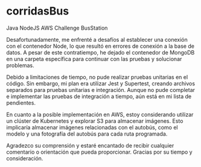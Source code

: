 # corridasBus
Java NodeJS AWS Challenge BusStation

Desafortunadamente, me enfrenté a desafíos al establecer una conexión con el contenedor Node, lo que resultó en errores de conexión a la base de datos. A pesar de este contratiempo, he dejado el contenedor de MongoDB en una carpeta específica para continuar con las pruebas y solucionar problemas.

Debido a limitaciones de tiempo, no pude realizar pruebas unitarias en el código. Sin embargo, mi plan era utilizar Jest y Supertest, creando archivos separados para pruebas unitarias e integración. Aunque no pude completar e implementar las pruebas de integración a tiempo, aún está en mi lista de pendientes.

En cuanto a la posible implementación en AWS, estoy considerando utilizar un clúster de Kubernetes y explorar S3 para almacenar imágenes. Esto implicaría almacenar imágenes relacionadas con el autobús, como el modelo y una fotografía del autobús para cada ruta programada.

Agradezco su comprensión y estaré encantado de recibir cualquier comentario o orientación que pueda proporcionar. Gracias por su tiempo y consideración.
